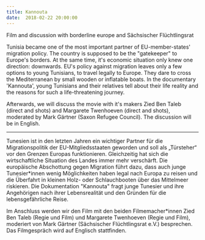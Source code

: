 ```yaml
---
title: Kannouta
date:  2018-02-22 20:00:00
---
```


Film and discussion with borderline europe and Sächsischer Flüchtlingsrat



Tunisia became one of the most important partner of EU-member-states'
migration policy. The country is supposed to be the "gatekeeper" to
Europe's borders. At the same time, it's economic situation only knew
one direction: downwards. EU's policy against migration leaves only a
few options to young Tunisians, to travel legally to Europe. They dare
to cross the Mediterranean by small wooden or inflatable boats. In the
documentary 'Kannouta', young Tunisians and their relatives tell about
their life reality and the reasons for such a life-threatening journey.


Afterwards, we will discuss the movie with it's makers Zied Ben Taleb
(direct and shots) and Margarete Twenhoeven (direct and shots),
moderated by Mark Gärtner (Saxon Refugee Council). The discussion will
be in English.


<hr>

Tunesien ist in den letzten Jahren ein wichtiger Partner für die
Migrationspolitik der EU-Mitgliedsstaaten geworden und soll als
„Türsteher“ vor den Grenzen Europas funktionieren. Gleichzeitig hat sich
die wirtschaftliche Situation des Landes immer mehr verschärft. Die
europäische Abschottung gegen Migration führt dazu, dass auch junge
Tunesier*innen wenig Möglichkeiten haben legal nach Europa zu reisen und
die Überfahrt in kleinen Holz- oder Schlauchbooten über das Mittelmeer
riskieren. Die Dokumentation "Kannouta" fragt junge Tunesier und ihre
Angehörigen nach ihrer Lebensrealität und den Gründen für die
lebensgefährliche Reise.


Im Anschluss werden wir den Film mit den beiden Filmemacher*innen Zied
Ben Taleb (Regie und Film) und Margarete Twenhoeven (Regie und Film),
moderiert von Mark Gärtner (Sächsischer Flüchtlingsrat e.V.) besprechen.
Das Filmgespräch wird auf Englisch stattfinden.


